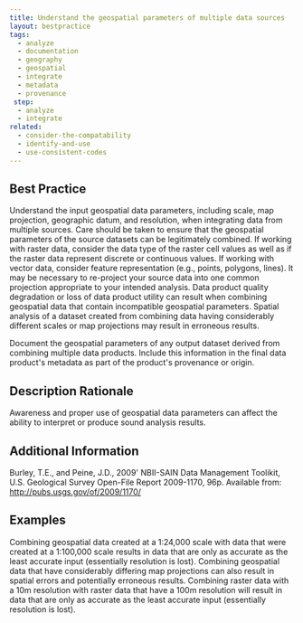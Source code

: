 ```yaml
---
title: Understand the geospatial parameters of multiple data sources
layout: bestpractice
tags:
  - analyze
  - documentation
  - geography
  - geospatial
  - integrate
  - metadata
  - provenance
 step:
  - analyze
  - integrate
related:
  - consider-the-compatability
  - identify-and-use
  - use-consistent-codes
---
```


## Best Practice
Understand the input geospatial data parameters, including scale, map projection, geographic datum, and resolution, when integrating data from multiple sources. Care should be taken to ensure that the geospatial parameters of the source datasets can be legitimately combined. If working with raster data, consider the data type of the raster cell values as well as if the raster data represent discrete or continuous values. If working with vector data, consider feature representation (e.g., points, polygons, lines). It may be necessary to re-project your source data into one common projection appropriate to your intended analysis. Data product quality degradation or loss of data product utility can result when combining geospatial data that contain incompatible geospatial parameters. Spatial analysis of a dataset created from combining data having considerably different scales or map projections may result in erroneous results.

Document the geospatial parameters of any output dataset derived from combining multiple data products. Include this information in the final data product's metadata as part of the product's provenance or origin.

## Description Rationale
Awareness and proper use of geospatial data parameters can affect the ability to interpret or produce sound analysis results.

## Additional Information
Burley, T.E., and Peine, J.D., 2009' NBII-SAIN Data Management Toolikit, U.S. Geological Survey Open-File Report 2009-1170, 96p. Available from: http://pubs.usgs.gov/of/2009/1170/

## Examples
Combining geospatial data created at a 1:24,000 scale with data that were created at a 1:100,000 scale results in data that are only as accurate as the least accurate input (essentially resolution is lost). Combining geospatial data that have considerably differing map projections can also result in spatial errors and potentially erroneous results. Combining raster data with a 10m resolution with raster data that have a 100m resolution will result in data that are only as accurate as the least accurate input (essentially resolution is lost).
